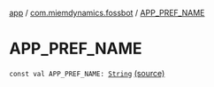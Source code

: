[app](../index.md) / [com.miemdynamics.fossbot](index.md) / [APP_PREF_NAME](./-a-p-p_-p-r-e-f_-n-a-m-e.md)

# APP_PREF_NAME

`const val APP_PREF_NAME: `[`String`](https://kotlinlang.org/api/latest/jvm/stdlib/kotlin/-string/index.html) [(source)](https://github.com/binyot/fossbot/tree/master/app/src/main/java/com/miemdynamics/fossbot/RobotApplication.kt#L30)